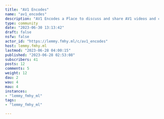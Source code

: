 ```yaml
---
title: "AV1 Encodes" 
name: "av1_encodes"
description: "AV1 Encodes a Place to discuss and share AV1 videos and content.**About AV1:**AV1 is a modern, open, and royalty-free video codec developed by the Alliance for Open Media (AOMedia) that is the successor to VP9 and promises to deliver 30% less bitrates for the same quality compared to H.265/HEVC and 50% compared to H.264/AVC respectively. Unlike HEVC, you can play and stream AV1 on common browsers such as Google Chrome.**Rules**1. Please be kind and helpful to one another.2. No racism, sexism, ableism, homophobia, transphobia, spam.3. Linking to piracy sites is allowed just make sure it's to av1 content.4. Self-Promotion is allowed just make sure your not spamming."
type: community
date: "2023-06-30 13:13:42"
draft: false
nsfw: false
actor_id: "https://lemmy.fmhy.ml/c/av1_encodes"
host: lemmy.fmhy.ml
lastmod: "2023-06-28 04:00:15"
published: "2023-06-28 02:53:08"
subscribers: 41
posts: 12
comments: 5
weight: 12
dau: 2
wau: 4
mau: 4
instances:
- "lemmy_fmhy_ml"
tags: 
- "lemmy_fmhy_ml"

---
```

